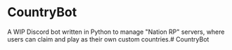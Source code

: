 # CountryBot
A WIP Discord bot written in Python to manage "Nation RP" servers, where users can claim and play as their own custom countries.# CountryBot

